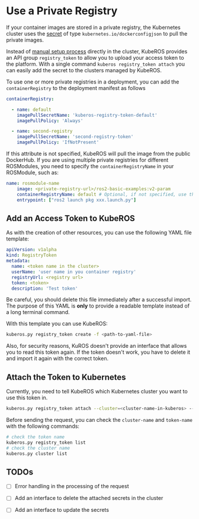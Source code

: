 # Use a Private Registry

If your container images are stored in a private registry, the Kubernetes cluster uses the [secret](https://kubernetes.io/docs/concepts/configuration/secret/) of type `kubernetes.io/dockerconfigjson` to pull the private images. 

Instead of [manual setup process](https://kubernetes.io/docs/tasks/configure-pod-container/pull-image-private-registry/) directly in the cluster, KubeROS provides an API group `registry_token` to allow you to upload your access token to the platform. With a single command `kuberos registry_token attach` you can easily add the secret to the clusters managed by KubeROS.

To use one or more private registries in a deployment, you can add the `containerRegistry` to the deployment manifest as follows

```YAML
containerRegistry:

  - name: default
    imagePullSecretName: 'kuberos-registry-token-default'
    imagePullPolicy: 'Always'

  - name: second-registry
    imagePullSecretName: 'second-registry-token'
    imagePullPolicy: 'IfNotPresent'
```

If this attribute is not specified, KubeROS will pull the image from the public DockerHub. If you are using multiple private registries for different ROSModules, you need to specify the `containerRegistryName` in your ROSModule, such as:

```YAML
name: rosmodule-name
    image: <private-registry-url>/ros2-basic-examples:v2-param
    containerRegistryName: default # Optional, if not specified, use the default registry
    entrypoint: ["ros2 launch pkg xxx.launch.py"]
```

## Add an Access Token to KubeROS
As with the creation of other resources, you can use the following YAML file template:

```YAML
apiVersion: v1alpha
kind: RegistryToken
metadata:
  name: <token name in the cluster>
  userName: 'user name in you container registry'
  registryUrl: <registry url>
  token: <token>
  description: 'Test token'
```

Be careful, you should delete this file immediately after a successful import. The purpose of this YAML is **only** to provide a readable template instead of a long terminal command.

With this template you can use KubeROS:

```bash
kuberos.py registry_token create -f <path-to-yaml-file>
```

Also, for security reasons, KuROS doesn't provide an interface that allows you to read this token again. If the token doesn't work, you have to delete it and import it again with the correct token.

## Attach the Token to Kubernetes

Currently, you need to tell KubeROS which Kubernetes cluster you want to use this token in.

```bash
kuberos.py registry_token attach --cluster=<cluster-name-in-kuberos> --token=<token-name-in-kuberos>
```

Before sending the request, you can check the `cluster-name` and `token-name` with the following commands:

```bash
# check the token name
kuberos.py registry_token list
# check the cluster name
kuberos.py cluster list
```

## TODOs
 - [ ] Error handling in the processing of the request
 - [ ] Add an interface to delete the attached secrets in the cluster
 - [ ] Add an interface to update the secrets
 